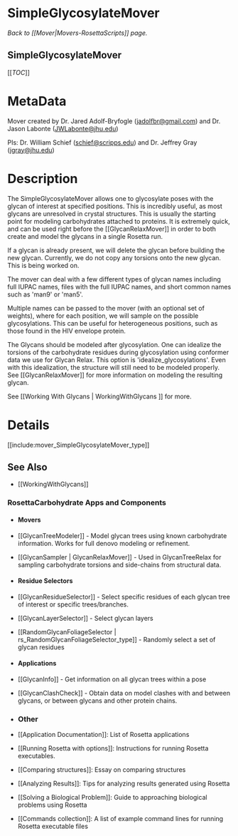 # SimpleGlycosylateMover
*Back to [[Mover|Movers-RosettaScripts]] page.*
## SimpleGlycosylateMover

[[_TOC_]]

MetaData
========

Mover created by Dr. Jared Adolf-Bryfogle (jadolfbr@gmail.com) and  Dr. Jason Labonte (JWLabonte@jhu.edu)

PIs: Dr. William Schief (schief@scripps.edu) and Dr. Jeffrey Gray (jgray@jhu.edu)


Description
===========

The SimpleGlycosylateMover allows one to glycosylate poses with the glycan of interest at specified positions.  This is incredibly useful, as most glycans are unresolved in crystal structures.
This is usually the starting point for modeling carbohydrates attached to proteins.  It is extremely quick, and can be used right before the [[GlycanRelaxMover]] in order to both create and model the glycans in a single Rosetta run.

If a glycan is already present, we will delete the glycan before building the new glycan.  Currently, we do not copy any torsions onto the new glycan.  This is being worked on.

The mover can deal with a few different types of glycan names including full IUPAC names, files with the full IUPAC names, and short common names such as 'man9' or 'man5'. 

Multiple names can be passed to the mover (with an optional set of weights), where for each position, we will sample on the possible glycosylations.  This can be useful for heterogeneous positions, such as those found in the HIV envelope protein.  

The Glycans should be modeled after glycosylation.  One can idealize the torsions of the carbohydrate residues during glycosylation using conformer data we use for Glycan Relax.  This option is 'idealize_glycosylations'.  Even with this idealization, the structure will still need to be modeled properly.  See [[GlycanRelaxMover]] for more information on modeling the resulting glycan.
 


See [[Working With Glycans | WorkingWithGlycans ]] for more.



Details
=======

[[include:mover_SimpleGlycosylateMover_type]]


## See Also
- [[WorkingWithGlycans]]

### RosettaCarbohydrate Apps and Components
- #### Movers
 - [[GlycanTreeModeler]] - Model glycan trees using known carbohydrate information.  Works for full denovo modeling or refinement.
 - [[GlycanSampler | GlycanRelaxMover]] - Used in GlycanTreeRelax for sampling carbohydrate torsions and side-chains from structural data.

- #### Residue Selectors
 - [[GlycanResidueSelector]] - Select specific residues of each glycan tree of interest or specific trees/branches.
 - [[GlycanLayerSelector]] - Select glycan layers
 - [[RandomGlycanFoliageSelector | rs_RandomGlycanFoliageSelector_type]] - Randomly select a set of glycan residues 

- #### Applications
 - [[GlycanInfo]] - Get information on all glycan trees within a pose
 - [[GlycanClashCheck]] - Obtain data on model clashes with and between glycans, or between glycans and other protein chains.


- ### Other
 - [[Application Documentation]]: List of Rosetta applications
 - [[Running Rosetta with options]]: Instructions for running Rosetta executables.
 - [[Comparing structures]]: Essay on comparing structures
 - [[Analyzing Results]]: Tips for analyzing results generated using Rosetta
 - [[Solving a Biological Problem]]: Guide to approaching biological problems using Rosetta
 - [[Commands collection]]: A list of example command lines for running Rosetta executable files

